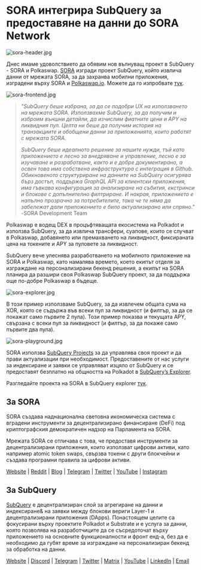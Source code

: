 # SORA интегрира SubQuery за предоставяне на данни до SORA Network

![sora-header.jpg](https://miro.medium.com/max/1400/1*fPPW0DsynIt9QpvK4ZrsUA.jpeg)

Днес имаме удоволствието да обявим нов вълнуващ проект в SubQuery - SORA и Polkaswap. [SORA](https://sora.org/) изгради проект SubQuery, който извлича данни от мрежата SORA, за да захранва мобилни приложения, изградени върху SORA и [Polkaswap.io](http://polkaswap.io/). Можете да го изпробвате [тук](https://explorer.subquery.network/subquery/sora-xor/sora).

![sora-frontend.jpg](https://miro.medium.com/max/1400/1*pq0U6wsutlf8rjXqq7i2BQ.jpeg)

> _"SubQuery беше избрана, за да се подобри UX на използването на мрежата SORA. Използвахме SubQuery, за да получим и изброим външни детайли, да изчислим фиатните цени и APY на ликвидния пул. Целта ни беше да получим история на транзакциите и обобщени данни за приложенията, които работят с мрежата SORA._
> 
> _SubQuery беше идеалното решение за нашите нужди, тъй като приложението е лесно за внедряване и управление, лесно е за изучаване и разработване, както и е добре документирано, а освен това има собствена инфраструктура с интеграция в Github. Обикновеното структуриране на данните на SubQuery осигурява бърз достъп, поддържа GraphQL API за клиентски приложения, има гъвкава конфигурация за анализиране на събития, екстринси и блокове с допълнително филтриране. И накрая, приложението е напълно прозрачно за потребителите, така че те няма да забележат дали приложението е било актуализирано или спряно."_ -SORA Development Team

Polkaswap е водещ DEX в процъфтяващата екосистема на Polkadot и използва SubQuery, за да извлича трансфери, суапове, които се случват в Polkaswap, добавянето или премахването на ликвидност, фиксираната цена на токените и APY за пуловете за ликвидност.

SubQuery вече улеснява разработването на мобилното приложение на SORA и Polkaswap, като намалява времето, което екипът отделя за изграждане на персонализирани бекенд решения, а екипът на SORA планира да разшири своя Polkaswap SubQuery проект, за да поддържа още по-добре Polkaswap в бъдеще.

![sora-explorer.jpg](https://miro.medium.com/max/1400/1*vjdjmmffvJ7zfOQyxo0ZAA.jpeg)

В този пример използваме SubQuery, за да извлечем общата сума на XOR, която се съдържа във всеки пул за ликвидност (и филтър, за да се покажат само първите 2 пула). Този пример показва и текущата APY, свързана с всеки пул за ликвидност (и филтър, за да покаже само първите два пула).

![sora-playground.jpg](https://miro.medium.com/max/1400/1*oTh-ajGfG1oEhYdvqo12tQ.jpeg)

SORA използва [SubQuery Projects](https://project.subquery.network/) за да управлява своя проект и да прави актуализации при необходимост. Предоставените от нас услуги за индексиране и заявки се управляват изцяло от SubQuery и се предоставят безплатно на общността на Polkadot в [SubQuery’s Explorer](https://explorer.subquery.network/).

Разгледайте проекта на SORA в SubQuery explorer [тук](https://explorer.subquery.network/subquery/sora-xor/sora).

## За SORA

SORA създава наднационална световна икономическа система с вградени инструменти за децентрализирано финансиране (DeFi) под криптографския демократичен надзор на Парламента на SORA.

Мрежата SORA се отличава с това, че предоставя инструменти за децентрализирани приложения, които използват цифрови активи, като например atomic token swaps, свързва токени с други блокчейни и създава програмни правила за цифрови активи.

[Website](https://sora.org/) | [Reddit](https://www.reddit.com/r/SORA/) | [Blog](https://sora.org/blog) | [Telegram](https://t.me/sora_xor) | [Twitter](https://twitter.com/sora_xor) | [YouTube](https://youtube.com/sora_xor) | [Instagram](https://instagram.com/sora_xor)

## За SubQuery

[SubQuery](https://subquery.network/) е децентрализиран слой за агрегиране на данни и индексиране& на заявки между блокови вериги Layer-1 и децентрализирани приложения (DApps). Понастоящем целите са фокусирани върху проектите Polkadot и Substrate и е услуга за данни, която позволява на разработчиците да се съсредоточат върху приложението на основните функционалности и фронт енд-а, без да е необходимо да губят време за изграждане на персонализиран бекенд за обработка на данни.

[Website](https://subquery.network/) | [Discord](https://discord.com/invite/78zg8aBSMG) | [Telegram](https://t.me/subquerynetwork) | [Twitter](https://twitter.com/subquerynetwork) | [Matrix](https://matrix.to/#/#subquery:matrix.org) | [YouTube](https://www.youtube.com/channel/UCi1a6NUUjegcLHDFLr7CqLw) | [LinkedIn](https://www.linkedin.com/company/subquery) | [Email](mailto:hello@subquery.network)
